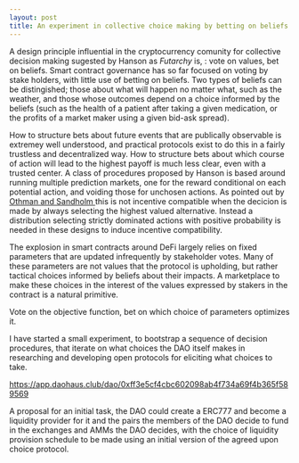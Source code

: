 ```yaml
---
layout: post
title: An experiment in collective choice making by betting on beliefs. 
---
```





A design principle influential in the cryptocurrency comunity for collective decision making sugested by Hanson as _Futarchy_ is, : vote on values, bet on beliefs.
Smart contract governance has so far focused on voting by stake holders, with little use of betting on beliefs.
Two types of beliefs can be distingished; those about what will happen no matter what, such as the weather, and those whose outcomes depend on a choice informed by the beliefs (such as the health of a patient after taking a given medication, or the profits of a market maker using a given bid-ask spread). 

How to structure bets about future events that are publically observable is extremey well understood, and practical protocols exist to do this in a fairly trustless and decentralized way.
How to structure bets about which course of action will lead to the highest payoff is much less clear, even with a trusted center. A class of procedures proposed by Hanson is based around running multiple  prediction markets, one for the reward conditional on each potential action, and voiding those for unchosen actions. As pointed out by [Othman and Sandholm ](https://www.cs.cmu.edu/~sandholm/decision%20rules%20and%20decision%20markets.AAMAS10.pdf) this is not incentive compatible when the decicion is made by always selecting the highest valued alternative. Instead a distribution selecting strictly dominated actions with positive probability is needed in these designs to induce incentive compatibility.

The explosion in smart contracts around DeFi largely relies on fixed parameters that are updated infrequently by stakeholder votes. Many of these parameters are not values that the protocol is upholding, but rather tactical choices informed by beliefs about their impacts. A marketplace to make these choices in the interest of the values expressed by stakers in the contract is a natural primitive. 

Vote on the objective function, bet on which choice of parameters optimizes it. 

I have started a small experiment, to bootstrap a sequence of decision procedures, that iterate on what choices the DAO itself makes in researching and developing open protocols for eliciting what choices to take.

<https://app.daohaus.club/dao/0xff3e5cf4cbc602098ab4f734a69f4b365f589569>

A proposal for an initial task, the DAO could create a ERC777 and become a liquidity provider for it and the pairs the members of the DAO decide to fund in the exchanges and AMMs the DAO decides, with the choice of liquidity provision schedule to be made using an initial version of the agreed upon choice protocol. 

